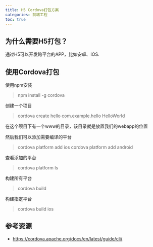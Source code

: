 ```yaml
---
title: H5 Cordova打包方案
categories: 前端工程
toc: true
---
```


## 为什么需要H5打包？

通过H5可以开发跨平台的APP，比如安卓、IOS.

## 使用Cordova打包

使用npm安装

> npm install -g cordova

创建一个项目

> cordova create hello com.example.hello HelloWorld

在这个项目下有一个www的目录，该目录就是放置我们的webapp的位置

然后我们可以添加需要编译的平台

> cordova platform add ios
> cordova platform add android

查看添加的平台

> cordova platform ls

构建所有平台

> cordova build

构建指定平台

> cordova build ios

## 参考资源 

- https://cordova.apache.org/docs/en/latest/guide/cli/
